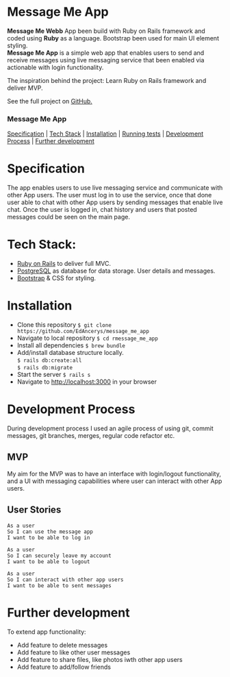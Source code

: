 # Message Me App

**Message Me Webb** App been build with Ruby on Rails framework and coded using **Ruby** as a language. Bootstrap been used for main UI element styling.  
**Message Me App** is a simple web app that enables users to send and receive messages using live messaging service that been enabled via actionable with login functionality.

The inspiration behind the project: Learn Ruby on Rails framework and deliver MVP.

See the full project on [GitHub.][1]

### Message Me App

[Specification](#specification) | [Tech Stack](#tech-stack) | [Installation](#installation) | [Running tests](#running-tests) | [Development Process](#development-process) | [Further development](#further-development)

# Specification

The app enables users to use live messaging service and communicate with other App users.
The user must log in to use the service, once that done user able to chat with other App users by sending messages that enable live chat.
Once the user is logged in, chat history and users that posted messages could be seen on the main page.

# Tech Stack:

- [Ruby on Rails](https://rubyonrails.org/) to deliver full MVC.
- [PostgreSQL](https://www.postgresql.org/) as database for data storage. User details and messages.
- [Bootstrap](https://getbootstrap.com/) & CSS for styling.

# Installation

- Clone this repository
  `$ git clone https://github.com/EdAncerys/message_me_app`
- Navigate to local repository
  `$ cd rmessage_me_app`
- Install all dependencies
  `$ brew bundle`
- Add/install database structure locally.  
  `$ rails db:create:all`  
  `$ rails db:migrate`
- Start the server
  `$ rails s`
- Navigate to [http://localhost:3000](http://localhost:3000) in your browser

# Development Process

During development process I used an agile process of using git, commit messages, git branches, merges, regular code refactor etc.

## MVP

My aim for the MVP was to have an interface with login/logout functionality, and a UI with messaging capabilities where user can interact with other App users.

## User Stories

```
As a user
So I can use the message app
I want to be able to log in
```

```
As a user
So I can securely leave my account
I want to be able to logout
```

```
As a user
So I can interact with other app users
I want to be able to sent messages
```

# Further development

To extend app functionality:

- Add feature to delete messages
- Add feature to like other user messages
- Add feature to share files, like photos iwth other app users
- Add feature to add/follow friends

[1]: https://github.com/EdAncerys/message_me_app
